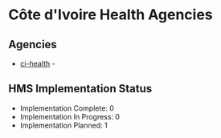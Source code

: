 # Côte d'Ivoire Health Agencies

## Agencies

- [ci-health](ci-health/index.md) - 

## HMS Implementation Status

- Implementation Complete: 0
- Implementation In Progress: 0
- Implementation Planned: 1
